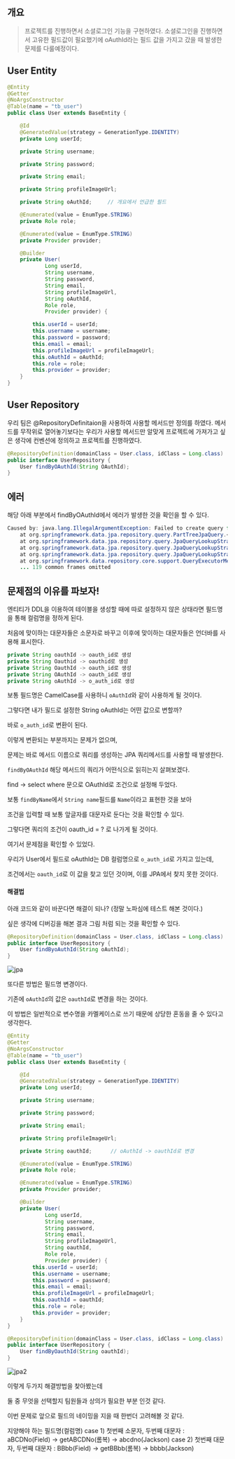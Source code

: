 ## 개요

> 프로젝트를 진행하면서 소셜로그인 기능을 구현하였다.
> 소셜로그인을 진행하면서 고유한 필드값이 필요했기에 oAuthId라는 필드 값을 가지고 갔을 때 발생한 문제를 다룰예정이다.

## User Entity

```java
@Entity
@Getter
@NoArgsConstructor
@Table(name = "tb_user")
public class User extends BaseEntity {

    @Id
    @GeneratedValue(strategy = GenerationType.IDENTITY)
    private Long userId;

    private String username;

    private String password;

    private String email;

    private String profileImageUrl;

    private String oAuthId;     // 개요에서 언급한 필드

    @Enumerated(value = EnumType.STRING)
    private Role role;

    @Enumerated(value = EnumType.STRING)
    private Provider provider;

    @Builder
    private User(
            Long userId,
            String username,
            String password,
            String email,
            String profileImageUrl,
            String oAuthId,
            Role role,
            Provider provider) {

        this.userId = userId;
        this.username = username;
        this.password = password;
        this.email = email;
        this.profileImageUrl = profileImageUrl;
        this.oAuthId = oAuthId;
        this.role = role;
        this.provider = provider;
    }
}
```

## User Repository

우리 팀은 @RepositoryDefinitaion을 사용하여 사용할 메서드만 정의를 하였다.
메서드를 무작위로 열어놓기보다는 우리가 사용할 메서드만 알맞게 프로젝트에 가져가고 싶은 생각에 컨벤션에 정의하고 프로젝트를 진행하였다.

```java
@RepositoryDefinition(domainClass = User.class, idClass = Long.class)
public interface UserRepository {
    User findByOAuthId(String OAuthId);
}

```

## 에러

해당 아래 부분에서 findByOAuthId에서 에러가 발생한 것을 확인을 할 수 있다.

```java
Caused by: java.lang.IllegalArgumentException: Failed to create query for method public abstract com.vt.valuetogether.domain.user.entity.User com.vt.valuetogether.domain.user.repository.UserRepository.findByOAuthId(java.lang.String); Unable to locate Attribute with the given name [OAuthId] on this ManagedType [com.vt.valuetogether.domain.user.entity.User]
	at org.springframework.data.jpa.repository.query.PartTreeJpaQuery.<init>(PartTreeJpaQuery.java:107) ~[spring-data-jpa-3.2.0.jar:3.2.0]
	at org.springframework.data.jpa.repository.query.JpaQueryLookupStrategy$CreateQueryLookupStrategy.resolveQuery(JpaQueryLookupStrategy.java:124) ~[spring-data-jpa-3.2.0.jar:3.2.0]
	at org.springframework.data.jpa.repository.query.JpaQueryLookupStrategy$CreateIfNotFoundQueryLookupStrategy.resolveQuery(JpaQueryLookupStrategy.java:258) ~[spring-data-jpa-3.2.0.jar:3.2.0]
	at org.springframework.data.jpa.repository.query.JpaQueryLookupStrategy$AbstractQueryLookupStrategy.resolveQuery(JpaQueryLookupStrategy.java:95) ~[spring-data-jpa-3.2.0.jar:3.2.0]
	at org.springframework.data.repository.core.support.QueryExecutorMethodInterceptor.lookupQuery(QueryExecutorMethodInterceptor.java:111) ~[spring-data-commons-3.2.0.jar:3.2.0]
	... 119 common frames omitted
```

## 문제점의 이유를 파보자!

엔티티가 DDL을 이용하여 테이블을 생성할 때에 따로 설정하지 않은 상태라면 필드명을 통해 컬럼명을 정하게 된다.

처음에 맞이하는 대문자들은 소문자로 바꾸고 이후에 맞이하는 대문자들은 언더바를 사용해 표시한다.

```java
private String oauthId -> oauth_id로 생성
private String Oauthid -> oauthid로 생성
private String OauthId -> oauth_id로 생성
private String OAuthId -> oauth_id로 생성
private String oAuthId -> o_auth_id로 생성
```

보통 필드명은 CamelCase를 사용하니 `oAuthId`와 같이 사용하게 될 것이다.

그렇다면 내가 필드로 설정한 String oAuthId는 어떤 값으로 변할까?

바로 `o_auth_id`로 변환이 된다.

이렇게 변환되는 부분까지는 문제가 없으며,

문제는 바로 메서드 이름으로 쿼리를 생성하는 JPA 쿼리메서드를 사용할 때 발생한다.

`findByOAuthId` 해당 메서드의 쿼리가 어떤식으로 읽히는지 살펴보겠다.

find -> select where 문으로 OAuthId로 조건으로 설정해 두었다.

보통 `findByName`에서 `String name`필드를 `Name`이라고 표현한 것을 보아

조건을 입력할 때 보통 앞글자를 대문자로 둔다는 것을 확인할 수 있다.

그렇다면 쿼리의 조건이 oauth_id = ? 로 나가게 될 것이다.

여기서 문제점을 확인할 수 있었다.

우리가 User에서 필드로 oAuthId는 DB 컬럼명으로 `o_auth_id`로 가지고 있는데,

조건에서는 `oauth_id`로 이 값을 찾고 있던 것이며, 이를 JPA에서 찾지 못한 것이다.

#### 해결법

아래 코드와 같이 바꾼다면 해결이 되나? (정말 노파심에 테스트 해본 것이다.)

싶은 생각에 디버깅을 해본 결과 그림 처럼 되는 것을 확인할 수 있다.

```java
@RepositoryDefinition(domainClass = User.class, idClass = Long.class)
public interface UserRepository {
    User findByoAuthId(String oAuthId);
}

```

![jpa](../img/jpa1.png)

또다른 방법은 필드명 변경이다.

기존에 `oAuthId`의 값은 `oauthId`로 변경을 하는 것이다.

이 방법은 일반적으로 변수명을 카멜케이스로 쓰기 때문에 상당한 혼동을 줄 수 있다고 생각한다.

```java
@Entity
@Getter
@NoArgsConstructor
@Table(name = "tb_user")
public class User extends BaseEntity {

    @Id
    @GeneratedValue(strategy = GenerationType.IDENTITY)
    private Long userId;

    private String username;

    private String password;

    private String email;

    private String profileImageUrl;

    private String oauthId;      // oAuthId -> oauthId로 변경

    @Enumerated(value = EnumType.STRING)
    private Role role;

    @Enumerated(value = EnumType.STRING)
    private Provider provider;

    @Builder
    private User(
            Long userId,
            String username,
            String password,
            String email,
            String profileImageUrl,
            String oauthId,
            Role role,
            Provider provider) {
        this.userId = userId;
        this.username = username;
        this.password = password;
        this.email = email;
        this.profileImageUrl = profileImageUrl;
        this.oauthId = oauthId;
        this.role = role;
        this.provider = provider;
    }
}
```

```java
@RepositoryDefinition(domainClass = User.class, idClass = Long.class)
public interface UserRepository {
    User findByOauthId(String oauthId);
}

```

![jpa2](../img/jpa2.png)

이렇게 두가지 해결방법을 찾아봤는데

둘 중 무엇을 선택할지 팀원들과 상의가 필요한 부분 인것 같다.

이번 문제로 앞으로 필드의 네이밍을 지을 때 한번더 고려해볼 것 같다.

지양해야 하는 필드명(컬럼명)
case 1) 첫번째 소문자, 두번째 대문자 : aBCDNo(Field) -> getABCDNo(롬복) -> abcdno(Jackson)
case 2) 첫번째 대문자, 두번째 대문자 : BBbb(Field) -> getBBbb(롬복) -> bbbb(Jackson)
